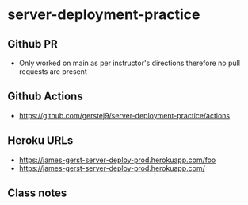 # server-deployment-practice

## Github PR
* Only worked on main as per instructor's directions therefore no pull requests are present

## Github Actions
* https://github.com/gerstej9/server-deployment-practice/actions

## Heroku URLs
* https://james-gerst-server-deploy-prod.herokuapp.com/foo
* https://james-gerst-server-deploy-prod.herokuapp.com/

## Class notes

<!-- npm init -y overrides need to hit enter

npm init
npm install express jest supertest dotenv
file called server.js
contain all server route definitions
const expresss = require('express');
const app = express();

app.get('/', function )

app.get('/foo', function(request, response, next)){
  let responseObject = {
    number: 10,
    string: 'hello world',
  }
  response.json(responseObject);
}


function start(port){
  app.listen(port, () => console.log('app is listening on port::', port));
}

module.xports(
  app: app,
  start: start,
)



index.js
start an express server

require('dotenv').config()

const PORT = process.env(PORT)
const server = require('./server.js);


server.start(Port) 
can hardcode port of use environment variable



__tests__ folder

server.text.js

const supertext = require
const server = require (../server.js)
const request = supertest(server.app)

describe ('testing our epxress server', () =>{
  it('should response to a get on /'), () => {
    request.get('/')
    .then(response => {
      expect(response.status).toEqual(200);
      expect(response.text)toEqual('hello');
    });
  });

  it('should respond with json data on GET /foo', async () => {
    const response = await request.get('/foo');

    expect(response.status).toEqual(200);
    expect(response.body.number).toEqual(10);
  })
});



change scrip to jest --verbose'

run npm test

add new dimension to scripts in package 
start : "node index.js"

now npm start will look in index.js and get everything going -->
